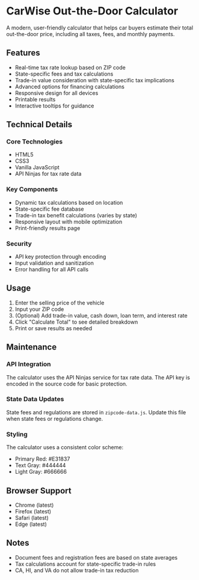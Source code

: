 # CarWise Out-the-Door Calculator

A modern, user-friendly calculator that helps car buyers estimate their total out-the-door price, including all taxes, fees, and monthly payments.

## Features

- Real-time tax rate lookup based on ZIP code
- State-specific fees and tax calculations
- Trade-in value consideration with state-specific tax implications
- Advanced options for financing calculations
- Responsive design for all devices
- Printable results
- Interactive tooltips for guidance

## Technical Details

### Core Technologies
- HTML5
- CSS3
- Vanilla JavaScript
- API Ninjas for tax rate data

### Key Components
- Dynamic tax calculations based on location
- State-specific fee database
- Trade-in tax benefit calculations (varies by state)
- Responsive layout with mobile optimization
- Print-friendly results page

### Security
- API key protection through encoding
- Input validation and sanitization
- Error handling for all API calls

## Usage

1. Enter the selling price of the vehicle
2. Input your ZIP code
3. (Optional) Add trade-in value, cash down, loan term, and interest rate
4. Click "Calculate Total" to see detailed breakdown
5. Print or save results as needed

## Maintenance

### API Integration
The calculator uses the API Ninjas service for tax rate data. The API key is encoded in the source code for basic protection.

### State Data Updates
State fees and regulations are stored in `zipcode-data.js`. Update this file when state fees or regulations change.

### Styling
The calculator uses a consistent color scheme:
- Primary Red: #E31837
- Text Gray: #444444
- Light Gray: #666666

## Browser Support
- Chrome (latest)
- Firefox (latest)
- Safari (latest)
- Edge (latest)

## Notes
- Document fees and registration fees are based on state averages
- Tax calculations account for state-specific trade-in rules
- CA, HI, and VA do not allow trade-in tax reduction 